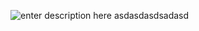 ![enter description here](https://img.liuxiaogu.com/blog-img/2020-2-16-1581819157171.png)
asdasdasdsadasd